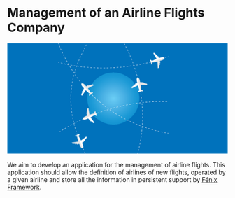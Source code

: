 # Management of an Airline Flights Company

<img src = "./assets/cover.png"/>

We aim to develop an application for the management of airline flights. This application should allow the definition of airlines of new flights, operated by a given airline and store all the information in persistent support by [Fénix Framework](https://fenix-framework.github.io/).
